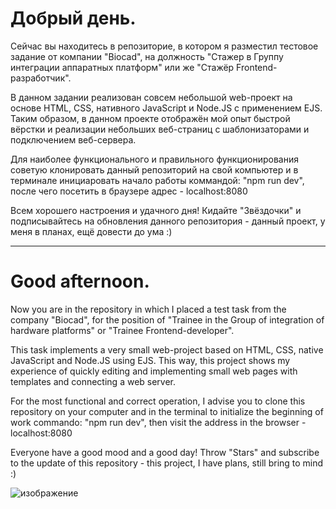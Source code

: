 # Добрый день.

Сейчас вы находитесь в репозиторие, в котором я разместил тестовое задание от компании "Biocad", на должность "Стажер в Группу интеграции аппаратных платформ" или же "Стажёр Frontend-разработчик".

В данном задании реализован совсем небольшой web-проект на основе HTML, CSS, нативного JavaScript и Node.JS с применением EJS. Таким образом, в данном проекте отображён мой опыт быстрой вёрстки и реализации небольших веб-страниц с шаблонизаторами и подключением веб-сервера.

Для наиболее функционального и правильного функционирования советую клонировать данный репозиторий на свой компьютер и в терминале инициаровать начало работы коммандой: "npm run dev", после чего посетить в браузере адрес - localhost:8080

Всем хорошего настроения и удачного дня! Кидайте "Звёздочки" и подписывайтесь на обновления данного репозитория - данный проект, у меня в планах, ещё довести до ума :)

----------
# Good afternoon.

Now you are in the repository in which I placed a test task from the company "Biocad", for the position of "Trainee in the Group of integration of hardware platforms" or "Trainee Frontend-developer".

This task implements a very small web-project based on HTML, CSS, native JavaScript and Node.JS using EJS. This way, this project shows my experience of quickly editing and implementing small web pages with templates and connecting a web server.

For the most functional and correct operation, I advise you to clone this repository on your computer and in the terminal to initialize the beginning of work commando: "npm run dev", then visit the address in the browser - localhost:8080

Everyone have a good mood and a good day! Throw "Stars" and subscribe to the update of this repository - this project, I have plans, still bring to mind :)

![изображение](https://user-images.githubusercontent.com/89641101/236831642-ea468055-06c0-48e7-928d-18a99528dd62.png)
